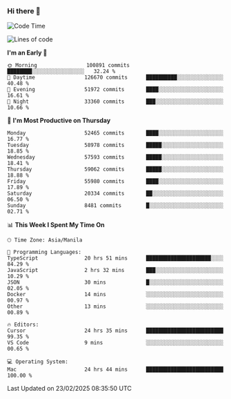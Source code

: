### Hi there 👋

<!--START_SECTION:waka-->
![Code Time](http://img.shields.io/badge/Code%20Time-5%2C882%20hrs%2019%20mins-blue)

![Lines of code](https://img.shields.io/badge/From%20Hello%20World%20I%27ve%20Written-119.9%20million%20lines%20of%20code-blue)

**I'm an Early 🐤** 

```text
🌞 Morning                100891 commits      ████████░░░░░░░░░░░░░░░░░   32.24 % 
🌆 Daytime                126670 commits      ██████████░░░░░░░░░░░░░░░   40.48 % 
🌃 Evening                51972 commits       ████░░░░░░░░░░░░░░░░░░░░░   16.61 % 
🌙 Night                  33360 commits       ███░░░░░░░░░░░░░░░░░░░░░░   10.66 % 
```
📅 **I'm Most Productive on Thursday** 

```text
Monday                   52465 commits       ████░░░░░░░░░░░░░░░░░░░░░   16.77 % 
Tuesday                  58978 commits       █████░░░░░░░░░░░░░░░░░░░░   18.85 % 
Wednesday                57593 commits       █████░░░░░░░░░░░░░░░░░░░░   18.41 % 
Thursday                 59062 commits       █████░░░░░░░░░░░░░░░░░░░░   18.88 % 
Friday                   55980 commits       ████░░░░░░░░░░░░░░░░░░░░░   17.89 % 
Saturday                 20334 commits       ██░░░░░░░░░░░░░░░░░░░░░░░   06.50 % 
Sunday                   8481 commits        █░░░░░░░░░░░░░░░░░░░░░░░░   02.71 % 
```


📊 **This Week I Spent My Time On** 

```text
🕑︎ Time Zone: Asia/Manila

💬 Programming Languages: 
TypeScript               20 hrs 51 mins      █████████████████████░░░░   84.29 % 
JavaScript               2 hrs 32 mins       ███░░░░░░░░░░░░░░░░░░░░░░   10.29 % 
JSON                     30 mins             █░░░░░░░░░░░░░░░░░░░░░░░░   02.05 % 
Docker                   14 mins             ░░░░░░░░░░░░░░░░░░░░░░░░░   00.97 % 
Other                    13 mins             ░░░░░░░░░░░░░░░░░░░░░░░░░   00.89 % 

🔥 Editors: 
Cursor                   24 hrs 35 mins      █████████████████████████   99.35 % 
VS Code                  9 mins              ░░░░░░░░░░░░░░░░░░░░░░░░░   00.65 % 

💻 Operating System: 
Mac                      24 hrs 44 mins      █████████████████████████   100.00 % 
```


 Last Updated on 23/02/2025 08:35:50 UTC
<!--END_SECTION:waka-->


<!--
**rad182/rad182** is a ✨ _special_ ✨ repository because its `README.md` (this file) appears on your GitHub profile.

Here are some ideas to get you started:

- 🔭 I’m currently working on ...
- 🌱 I’m currently learning ...
- 👯 I’m looking to collaborate on ...
- 🤔 I’m looking for help with ...
- 💬 Ask me about ...
- 📫 How to reach me: ...
- 😄 Pronouns: ...
- ⚡ Fun fact: ...
-->
